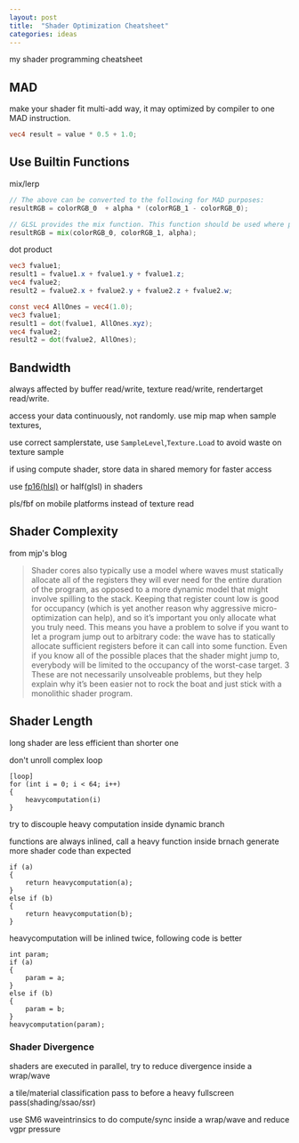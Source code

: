 ```yaml
---
layout: post
title:  "Shader Optimization Cheatsheet"
categories: ideas
---
```


my shader programming cheatsheet

## MAD

make your shader fit multi-add way, it may optimized by compiler to one MAD instruction.

```glsl
vec4 result = value * 0.5 + 1.0;
```

## Use Builtin Functions

mix/lerp

```glsl
// The above can be converted to the following for MAD purposes:
resultRGB = colorRGB_0  + alpha * (colorRGB_1 - colorRGB_0);

// GLSL provides the mix function. This function should be used where possible:
resultRGB = mix(colorRGB_0, colorRGB_1, alpha);
```

dot product

```glsl
vec3 fvalue1;
result1 = fvalue1.x + fvalue1.y + fvalue1.z;
vec4 fvalue2;
result2 = fvalue2.x + fvalue2.y + fvalue2.z + fvalue2.w;

const vec4 AllOnes = vec4(1.0);
vec3 fvalue1;
result1 = dot(fvalue1, AllOnes.xyz);
vec4 fvalue2;
result2 = dot(fvalue2, AllOnes);
```


## Bandwidth

always affected by buffer read/write, texture read/write, rendertarget read/write.

access your data continuously, not randomly. use mip map when sample textures,

use correct samplerstate, use `SampleLevel`,`Texture.Load` to avoid waste on texture sample

if using compute shader, store data in shared memory for faster access

use [fp16(hlsl)](https://github.com/microsoft/DirectXShaderCompiler/wiki/16-Bit-Scalar-Types) or half(glsl) in shaders

pls/fbf on mobile platforms instead of texture read

## Shader Complexity

from mjp's blog

>Shader cores also typically use a model where waves must statically allocate all of the registers they will ever need for the entire duration of the program, as opposed to a more dynamic model that might involve spilling to the stack. Keeping that register count low is good for occupancy (which is yet another reason why aggressive micro-optimization can help), and so it’s important you only allocate what you truly need. This means you have a problem to solve if you want to let a program jump out to arbitrary code: the wave has to statically allocate sufficient registers before it can call into some function. Even if you know all of the possible places that the shader might jump to, everybody will be limited to the occupancy of the worst-case target. 3 These are not necessarily unsolveable problems, but they help explain why it’s been easier not to rock the boat and just stick with a monolithic shader program.

## Shader Length

long shader are less efficient than shorter one

don't unroll complex loop

```hlsl
[loop]
for (int i = 0; i < 64; i++)
{
    heavycomputation(i)
}
```

try to discouple heavy computation inside dynamic branch

functions are always inlined, call a heavy function inside brnach generate more shader code than expected

```hlsl
if (a)
{
    return heavycomputation(a);
}
else if (b)
{
    return heavycomputation(b);
}
```

heavycomputation will be inlined twice, following code is better

```hlsl
int param;
if (a)
{
    param = a;
}
else if (b)
{
    param = b;
}
heavycomputation(param);
```

### Shader Divergence

shaders are executed in parallel, try to reduce divergence inside a wrap/wave

a tile/material classification pass to before a heavy fullscreen pass(shading/ssao/ssr)

use SM6 waveintrinsics to do compute/sync inside a wrap/wave and reduce vgpr pressure
